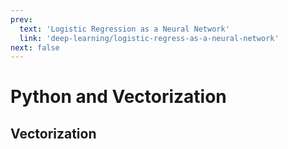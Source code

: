 ```yaml
---
prev: 
  text: 'Logistic Regression as a Neural Network'
  link: 'deep-learning/logistic-regress-as-a-neural-network'
next: false
---
```


# Python and Vectorization

## Vectorization
